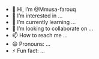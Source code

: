 - 👋 Hi, I’m @Mmusa-farouq
- 👀 I’m interested in ...
- 🌱 I’m currently learning ...
- 💞️ I’m looking to collaborate on ...
- 📫 How to reach me ...
- 😄 Pronouns: ...
- ⚡ Fun fact: ...

<!---
Mmusa-farouq/Mmusa-farouq is a ✨ special ✨ repository because its `README.md` (this file) appears on your GitHub profile.
You can click the Preview link to take a look at your changes.
--->
